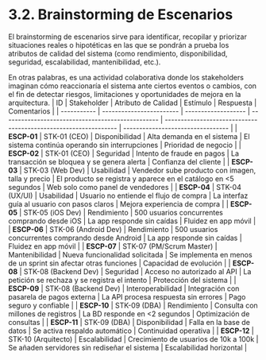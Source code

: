 # 3.2. Brainstorming de Escenarios

El brainstorming de escenarios sirve para identificar, recopilar y priorizar situaciones reales o hipotéticas en las que se pondrán a prueba los atributos de calidad del sistema (como rendimiento, disponibilidad, seguridad, escalabilidad, mantenibilidad, etc.).

En otras palabras, es una actividad colaborativa donde los stakeholders imaginan cómo reaccionaría el sistema ante ciertos eventos o cambios, con el fin de detectar riesgos, limitaciones y oportunidades de mejora en la arquitectura.
| ID          | Stakeholder              | Atributo de Calidad | Estímulo                                          | Respuesta                                                       | Comentarios                       |
| ----------- | ------------------------ | ------------------- | ------------------------------------------------- | --------------------------------------------------------------- | --------------------------------- |
| **ESCP-01** | STK-01 (CEO)             | Disponibilidad      | Alta demanda en el sistema                        | El sistema continúa operando sin interrupciones                 | Prioridad de negocio              |
| **ESCP-02** | STK-01 (CEO)             | Seguridad           | Intento de fraude en pagos                        | La transacción se bloquea y se genera alerta                    | Confianza del cliente             |
| **ESCP-03** | STK-03 (Web Dev)         | Usabilidad          | Vendedor sube producto con imagen, talla y precio | El producto se registra y aparece en el catálogo en <5 segundos | Web solo como panel de vendedores |
| **ESCP-04** | STK-04 (UX/UI)           | Usabilidad          | Usuario no entiende el flujo de compra            | La interfaz guía al usuario con pasos claros                    | Mejora experiencia de compra      |
| **ESCP-05** | STK-05 (iOS Dev)         | Rendimiento         | 500 usuarios concurrentes comprando desde iOS     | La app responde sin caídas                                      | Fluidez en app móvil              |
| **ESCP-06** | STK-06 (Android Dev)     | Rendimiento         | 500 usuarios concurrentes comprando desde Android | La app responde sin caídas                                      | Fluidez en app móvil              |
| **ESCP-07** | STK-07 (PM/Scrum Master) | Mantenibilidad      | Nueva funcionalidad solicitada                    | Se implementa en menos de un sprint sin afectar otras funciones | Capacidad de evolución            |
| **ESCP-08** | STK-08 (Backend Dev)     | Seguridad           | Acceso no autorizado al API                       | La petición se rechaza y se registra el intento                 | Protección del sistema            |
| **ESCP-09** | STK-08 (Backend Dev)     | Interoperabilidad   | Integración con pasarela de pagos externa         | La API procesa respuesta sin errores                            | Pago seguro y confiable           |
| **ESCP-10** | STK-09 (DBA)             | Rendimiento         | Consulta con millones de registros                | La BD responde en <2 segundos                                   | Optimización de consultas         |
| **ESCP-11** | STK-09 (DBA)             | Disponibilidad      | Falla en la base de datos                         | Se activa respaldo automático                                   | Continuidad operativa             |
| **ESCP-12** | STK-10 (Arquitecto)      | Escalabilidad       | Crecimiento de usuarios de 10k a 100k             | Se añaden servidores sin rediseñar el sistema                   | Escalabilidad horizontal          |
